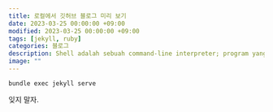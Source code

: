 ```yaml
---
title: 로컬에서 깃허브 블로그 미리 보기
date: 2023-03-25 00:00:00 +09:00
modified: 2023-03-25 00:00:00 +09:00
tags: [jekyll, ruby]
categories: 블로그
description: Shell adalah sebuah command-line interpreter; program yang berperan sebagai penerjemah perintah yang diinputkan oleh User yang melalui terminal, sehingga perintah tersebut bisa dimengerti oleh si Kernel.
image: ""
---
```


```
bundle exec jekyll serve
```

잊지 말자.
